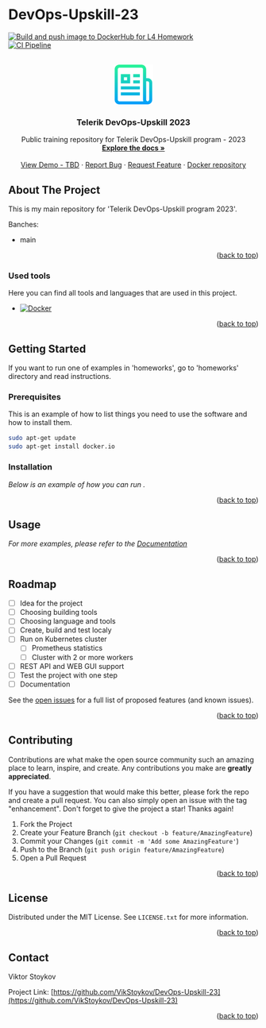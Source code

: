 <a name="readme-top"></a>
# DevOps-Upskill-23
[![Build and push image to DockerHub for L4 Homework](https://github.com/VikStoykov/DevOps-Upskill-23/actions/workflows/build_and_push_l4.yml/badge.svg)](https://github.com/VikStoykov/DevOps-Upskill-23/actions/workflows/build_and_push_l4.yml) <br/>
[![CI Pipeline](https://github.com/VikStoykov/DevOps-Upskill-23/actions/workflows/editorconfig.yaml/badge.svg)](https://github.com/VikStoykov/DevOps-Upskill-23/actions/workflows/editorconfig.yaml)

<!-- PROJECT LOGO -->
<br />
<div align="center">
  <a href="https://github.com/othneildrew/Best-README-Template">
    <img src="images/logo.png" alt="Logo" width="80" height="80">
  </a>

  <h3 align="center">Telerik DevOps-Upskill 2023</h3>

  <p align="center">
    Public training repository for Telerik DevOps-Upskill program - 2023
    <br />
    <a href="docs/"><strong>Explore the docs »</strong></a>
    <br />
    <br />
    <a href="#">View Demo - TBD</a>
    ·
    <a href="https://github.com/VikStoykov/DevOps-Upskill-23/issues">Report Bug</a>
    ·
    <a href="https://github.com/VikStoykov/DevOps-Upskill-23/pulls">Request Feature</a>
    ·
    <a href="https://hub.docker.com/u/vikstoykov">Docker repository</a>
  </p>
  
</div>

<!-- ABOUT THE PROJECT -->
## About The Project

This is my main repository for 'Telerik DevOps-Upskill program 2023'.

Banches:
* main

<p align="right">(<a href="#readme-top">back to top</a>)</p>

### Used tools

Here you can find all tools and languages that are used in this project.

* [![Docker][Docker.com]][Docker-url]

<p align="right">(<a href="#readme-top">back to top</a>)</p>

<!-- GETTING STARTED -->
## Getting Started

If you want to run one of examples in 'homeworks', go to 'homeworks' directory and read instructions.

### Prerequisites

This is an example of how to list things you need to use the software and how to install them.
  ```sh
  sudo apt-get update
  sudo apt-get install docker.io
  ```

### Installation

_Below is an example of how you can run ._


<p align="right">(<a href="#readme-top">back to top</a>)</p>



<!-- USAGE EXAMPLES -->
## Usage


_For more examples, please refer to the [Documentation](./docs)_

<p align="right">(<a href="#readme-top">back to top</a>)</p>

<!-- ROADMAP -->
## Roadmap

- [ ] Idea for the project
- [ ] Choosing building tools
- [ ] Choosing language and tools
- [ ] Create, build and test localy
- [ ] Run on Kubernetes cluster
    - [ ] Prometheus statistics
    - [ ] Cluster with 2 or more workers
- [ ] REST API and WEB GUI support
- [ ] Test the project with one step
- [ ] Documentation 

See the [open issues](https://github.com/VikStoykov/DevOps-Upskill-23/issues?q=is%3Aopen+is%3Aissue) for a full list of proposed features (and known issues).

<p align="right">(<a href="#readme-top">back to top</a>)</p>



<!-- CONTRIBUTING -->
## Contributing

Contributions are what make the open source community such an amazing place to learn, inspire, and create. Any contributions you make are **greatly appreciated**.

If you have a suggestion that would make this better, please fork the repo and create a pull request. You can also simply open an issue with the tag "enhancement".
Don't forget to give the project a star! Thanks again!

1. Fork the Project
2. Create your Feature Branch (`git checkout -b feature/AmazingFeature`)
3. Commit your Changes (`git commit -m 'Add some AmazingFeature'`)
4. Push to the Branch (`git push origin feature/AmazingFeature`)
5. Open a Pull Request

<p align="right">(<a href="#readme-top">back to top</a>)</p>

<!-- LICENSE -->
## License

Distributed under the MIT License. See `LICENSE.txt` for more information.

<p align="right">(<a href="#readme-top">back to top</a>)</p>

<!-- CONTACT -->
## Contact

Viktor Stoykov

Project Link: [https://github.com/VikStoykov/DevOps-Upskill-23](https://github.com/VikStoykov/DevOps-Upskill-23)

<p align="right">(<a href="#readme-top">back to top</a>)</p>

<!-- MARKDOWN LINKS & IMAGES -->
[Docker.com]: https://img.shields.io/badge/docker-%230db7ed.svg?style=for-the-badge&logo=docker&logoColor=white
[Docker-url]: https://docker.com/
